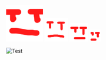 ![test](https://github.com/Terafy/Terafy/blob/main/assets/Новый%20проект%20(11).png)
![test](https://github.com/Terafy/Terafy/blob/main/assets/Новый%20проект%20(12).png)
![test](https://github.com/Terafy/Terafy/blob/main/assets/Новый%20проект%20(14).png)
![test](https://github.com/Terafy/Terafy/blob/main/assets/Новый%20проект%20(13).png)

![Test](https://img.shields.io/badge/GP-GamePush-green)
